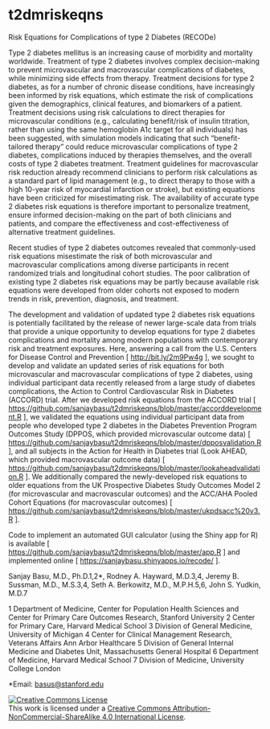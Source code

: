 # t2dmriskeqns
Risk Equations for Complications of type 2 Diabetes (RECODe)

Type 2 diabetes mellitus is an increasing cause of morbidity and mortality worldwide. Treatment of type 2 diabetes involves complex decision-making to prevent microvascular and macrovascular complications of diabetes, while minimizing side effects from therapy. Treatment decisions for type 2 diabetes, as for a number of chronic disease conditions, have increasingly been informed by risk equations, which estimate the risk of complications given the demographics, clinical features, and biomarkers of a patient. Treatment decisions using risk calculations to direct therapies for microvascular conditions (e.g., calculating benefit/risk of insulin titration, rather than using the same hemoglobin A1c target for all individuals) has been suggested, with simulation models indicating that such “benefit-tailored therapy” could reduce microvascular complications of type 2 diabetes, complications induced by therapies themselves, and the overall costs of type 2 diabetes treatment. Treatment guidelines for macrovascular risk reduction already recommend clinicians to perform risk calculations as a standard part of lipid management (e.g., to direct therapy to those with a high 10-year risk of myocardial infarction or stroke), but existing equations have been criticized for misestimating risk. The availability of accurate type 2 diabetes risk equations is therefore important to personalize treatment, ensure informed decision-making on the part of both clinicians and patients, and compare the effectiveness and cost-effectiveness of alternative treatment guidelines.

Recent studies of type 2 diabetes outcomes revealed that commonly-used risk equations misestimate the risk of both microvascular and macrovascular complications among diverse participants in recent randomized trials and longitudinal cohort studies. The poor calibration of existing type 2 diabetes risk equations may be partly because available risk equations were developed from older cohorts not exposed to modern trends in risk, prevention, diagnosis, and treatment.

The development and validation of updated type 2 diabetes risk equations is potentially facilitated by the release of newer large-scale data from trials that provide a unique opportunity to develop equations for type 2 diabetes complications and mortality among modern populations with contemporary risk and treatment exposures. Here, answering a call from the U.S. Centers for Disease Control and Prevention [ http://bit.ly/2m9Pw4g ], we sought to develop and validate an updated series of risk equations for both microvascular and macrovascular complications of type 2 diabetes, using individual participant data recently released from a large study of diabetes complications, the Action to Control Cardiovascular Risk in Diabetes (ACCORD) trial. After we developed risk equations from the ACCORD trial [ https://github.com/sanjaybasu/t2dmriskeqns/blob/master/accorddevelopment.R ], we validated the equations using individual participant data from people who developed type 2 diabetes in the Diabetes Prevention Program Outcomes Study (DPPOS, which provided microvascular outcome data) [ https://github.com/sanjaybasu/t2dmriskeqns/blob/master/dpposvalidation.R ], and all subjects in the Action for Health in Diabetes trial (Look AHEAD, which provided macrovascular outcome data) [ https://github.com/sanjaybasu/t2dmriskeqns/blob/master/lookaheadvalidation.R ]. We additionally compared the newly-developed risk equations to older equations from the UK Prospective Diabetes Study Outcomes Model 2 (for microvascular and macrovascular outcomes) and the ACC/AHA Pooled Cohort Equations (for macrovascular outcomes) [ https://github.com/sanjaybasu/t2dmriskeqns/blob/master/ukpdsacc%20v3.R ].

Code to implement an automated GUI calculator (using the Shiny app for R) is available [ https://github.com/sanjaybasu/t2dmriskeqns/blob/master/app.R ] and implemented online [ https://sanjaybasu.shinyapps.io/recode/ ].


Sanjay Basu, M.D., Ph.D.1,2*, Rodney A. Hayward, M.D.3,4, Jeremy B. Sussman, M.D., M.S.3,4, Seth A. Berkowitz, M.D., M.P.H.5,6, John S. Yudkin, M.D.7

1 Department of Medicine, Center for Population Health Sciences and Center for Primary Care Outcomes Research, Stanford University
2 Center for Primary Care, Harvard Medical School
3 Division of General Medicine, University of Michigan
4 Center for Clinical Management Research, Veterans Affairs Ann Arbor Healthcare
5 Division of General Internal Medicine and Diabetes Unit, Massachusetts General Hospital
6 Department of Medicine, Harvard Medical School
7 Division of Medicine, University College London

*Email: basus@stanford.edu

<a rel="license" href="http://creativecommons.org/licenses/by-nc-sa/4.0/"><img alt="Creative Commons License" style="border-width:0" src="https://i.creativecommons.org/l/by-nc-sa/4.0/80x15.png" /></a><br />This work is licensed under a <a rel="license" href="http://creativecommons.org/licenses/by-nc-sa/4.0/">Creative Commons Attribution-NonCommercial-ShareAlike 4.0 International License</a>.
